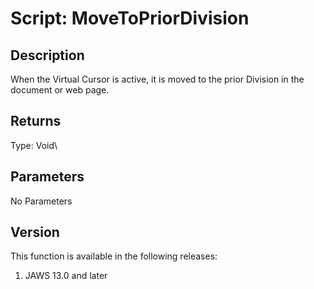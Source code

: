 # Script: MoveToPriorDivision

## Description

When the Virtual Cursor is active, it is moved to the prior Division in
the document or web page.

## Returns

Type: Void\

## Parameters

No Parameters

## Version

This function is available in the following releases:

1.  JAWS 13.0 and later
